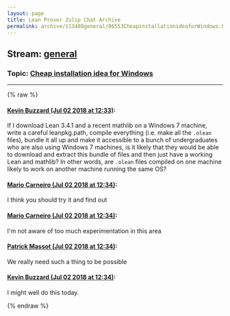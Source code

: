 ```yaml
---
layout: page
title: Lean Prover Zulip Chat Archive 
permalink: archive/113488general/06553CheapinstallationideaforWindows.html
---
```


## Stream: [general](index.html)
### Topic: [Cheap installation idea for Windows](06553CheapinstallationideaforWindows.html)

---


{% raw %}
#### [ Kevin Buzzard (Jul 02 2018 at 12:33)](https://leanprover.zulipchat.com/#narrow/stream/113488-general/topic/Cheap%20installation%20idea%20for%20Windows/near/128956590):
<p>If I download Lean 3.4.1 and a recent mathlib on a Windows 7 machine, write a careful leanpkg.path, compile everything (i.e. make all the <code>.olean</code> files), bundle it all up and make it accessible to a bunch of undergraduates who are also using Windows 7 machines, is it likely that they would be able to download and extract this bundle of files and then just have a working Lean and mathlib? In other words, are <code>.olean</code> files compiled on one machine likely to work on another machine running the same OS?</p>

#### [ Mario Carneiro (Jul 02 2018 at 12:34)](https://leanprover.zulipchat.com/#narrow/stream/113488-general/topic/Cheap%20installation%20idea%20for%20Windows/near/128956597):
<p>I think you should try it and find out</p>

#### [ Mario Carneiro (Jul 02 2018 at 12:34)](https://leanprover.zulipchat.com/#narrow/stream/113488-general/topic/Cheap%20installation%20idea%20for%20Windows/near/128956637):
<p>I'm not aware of too much experimentation in this area</p>

#### [ Patrick Massot (Jul 02 2018 at 12:34)](https://leanprover.zulipchat.com/#narrow/stream/113488-general/topic/Cheap%20installation%20idea%20for%20Windows/near/128956640):
<p>We really need such a thing to be possible</p>

#### [ Kevin Buzzard (Jul 02 2018 at 12:34)](https://leanprover.zulipchat.com/#narrow/stream/113488-general/topic/Cheap%20installation%20idea%20for%20Windows/near/128956642):
<p>I might well do this today.</p>


{% endraw %}
